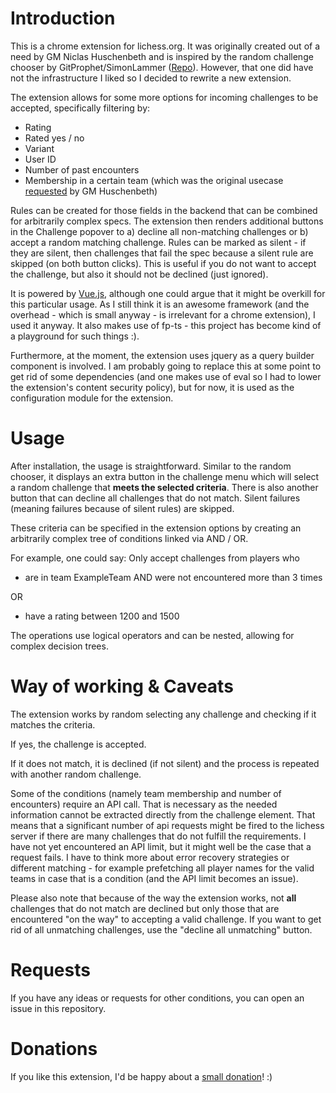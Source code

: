 # Introduction

This is a chrome extension for lichess.org. It was originally created out of a need by GM Niclas Huschenbeth and is
inspired by the random challenge chooser by GitProphet/SimonLammer ([Repo](https://github.com/SimonLammer/lichess-accept-random-challenge)).
However, that one did have not the infrastructure I liked so I decided to rewrite a new extension.

The extension allows for some more options for incoming challenges to be accepted, specifically filtering by:

- Rating
- Rated yes / no
- Variant
- User ID
- Number of past encounters
- Membership in a certain team (which was the original usecase [requested](https://github.com/ornicar/lila/issues/6737) by GM Huschenbeth)

Rules can be created for those fields in the backend that can be combined for arbitrarily complex specs.
The extension then renders additional buttons in the Challenge popover to a) decline all non-matching challenges or b) accept a random matching challenge.
Rules can be marked as silent - if they are silent, then challenges that fail the spec because a silent rule are skipped (on both button clicks).
This is useful if you do not want to accept the challenge, but also it should not be declined (just ignored).

It is powered by [Vue.js](https://github.com/vuejs/vue), although one could argue that it might be overkill for this particular usage. As I still think it is an awesome
framework (and the overhead - which is small anyway - is irrelevant for a chrome extension), I used it anyway. It also makes use of fp-ts - this project has become kind of a playground for such things :).

Furthermore, at the moment, the extension uses jquery as a query builder component is involved. I am probably going to replace this
at some point to get rid of some dependencies (and one makes use of eval so I had to lower the extension's content security policy), but for now, it is used as the configuration
module for the extension.

# Usage

After installation, the usage is straightforward. Similar to the random chooser, it displays an extra button in the challenge
menu which will select a random challenge that **meets the selected criteria**. There is also another button that can decline all challenges that do not match.
Silent failures (meaning failures because of silent rules) are skipped.

These criteria can be specified in the extension options by creating an arbitrarily complex tree of conditions linked via AND / OR.

For example, one could say: Only accept challenges from players who

- are in team ExampleTeam AND were not encountered more than 3 times

OR

- have a rating between 1200 and 1500

The operations use logical operators and can be nested, allowing for complex decision trees.

# Way of working & Caveats

The extension works by random selecting any challenge and checking if it matches the criteria.

If yes, the challenge is accepted.

If it does not match, it is declined (if not silent) and the process is repeated with another random challenge.

Some of the conditions (namely team membership and number of encounters) require an API call. That is necessary as the needed information
cannot be extracted directly from the challenge element. That means that a significant number of api requests might be fired
to the lichess server if there are many challenges that do not fulfill the requirements. I have not yet encountered an API limit, but
it might well be the case that a request fails. I have to think more about error recovery strategies or different matching -
for example prefetching all player names for the valid teams in case that is a condition (and the API limit becomes an issue).

Please also note that because of the way the extension works, not **all** challenges that do not match are declined but only those that
are encountered "on the way" to accepting a valid challenge.
If you want to get rid of all unmatching challenges, use the "decline all unmatching" button.

# Requests

If you have any ideas or requests for other conditions, you can open an issue in this repository.

# Donations

If you like this extension, I'd be happy about a [small donation](paypal.me/lumanzke/5)! :)
